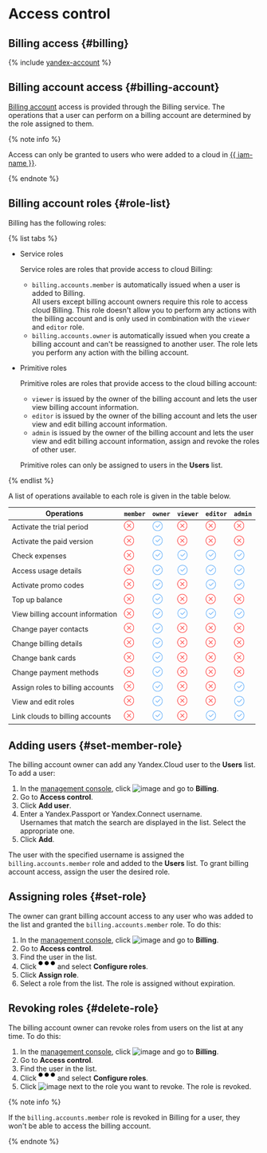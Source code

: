 # Access control

## Billing access {#billing}

{% include [yandex-account](../_includes/yandex-account.md) %}

## Billing account access {#billing-account}

[Billing account](../concepts/billing-account.md) access is provided through the Billing service. The operations that a user can perform on a billing account are determined by the role assigned to them.

{% note info %}

Access can only be granted to users who were added to a cloud in [{{ iam-name }}](../../iam/).

{% endnote %}

## Billing account roles {#role-list}

Billing has the following roles:

{% list tabs %}

- Service roles

  Service roles are roles that provide access to cloud Billing:
  * `billing.accounts.member` is automatically issued when a user is added to Billing. <br/>All users except billing account owners require this role to access cloud Billing. This role doesn't allow you to perform any actions with the billing account and is only used in combination with the `viewer` and `editor` role.
  * `billing.accounts.owner` is automatically issued when you create a billing account and can't be reassigned to another user. The role lets you perform any action with the billing account.

- Primitive roles

  Primitive roles are roles that provide access to the cloud billing account:
  * `viewer` is issued by the owner of the billing account and lets the user view billing account information.
  * `editor` is issued by the owner of the billing account and lets the user view and edit billing account information.
  * `admin` is issued by the owner of the billing account and lets the user view and edit billing account information, assign and revoke the roles of other user.

  Primitive roles can only be assigned to users in the **Users** list.

{% endlist %}

A list of operations available to each role is given in the table below.

| Operations | `member` | `owner` | `viewer` | `editor` | `admin` |
| ----- | ----- | ----- | ----- | ----- | ----- |
| Activate the trial period | ![image](../_assets/no-access.png) | ![image](../_assets/have-access.png) | ![image](../_assets/no-access.png) | ![image](../_assets/no-access.png) | ![image](../_assets/no-access.png) |
| Activate the paid version | ![image](../_assets/no-access.png) | ![image](../_assets/have-access.png) | ![image](../_assets/no-access.png) | ![image](../_assets/no-access.png) | ![image](../_assets/no-access.png) |
| Check expenses | ![image](../_assets/no-access.png) | ![image](../_assets/have-access.png) | ![image](../_assets/have-access.png) | ![image](../_assets/have-access.png) | ![image](../_assets/have-access.png) |
| Access usage details | ![image](../_assets/no-access.png) | ![image](../_assets/have-access.png) | ![image](../_assets/have-access.png) | ![image](../_assets/have-access.png) | ![image](../_assets/have-access.png) |
| Activate promo codes | ![image](../_assets/no-access.png) | ![image](../_assets/have-access.png) | ![image](../_assets/no-access.png) | ![image](../_assets/have-access.png) | ![image](../_assets/have-access.png) |
| Top up balance | ![image](../_assets/no-access.png) | ![image](../_assets/have-access.png) | ![image](../_assets/no-access.png) | ![image](../_assets/no-access.png) | ![image](../_assets/no-access.png) |
| View billing account information | ![image](../_assets/no-access.png) | ![image](../_assets/have-access.png) | ![image](../_assets/have-access.png) | ![image](../_assets/have-access.png) | ![image](../_assets/have-access.png) |
| Change payer contacts | ![image](../_assets/no-access.png) | ![image](../_assets/have-access.png) | ![image](../_assets/no-access.png) | ![image](../_assets/no-access.png) | ![image](../_assets/no-access.png) |
| Change billing details | ![image](../_assets/no-access.png) | ![image](../_assets/have-access.png) | ![image](../_assets/no-access.png) | ![image](../_assets/no-access.png) | ![image](../_assets/no-access.png) |
| Change bank cards | ![image](../_assets/no-access.png) | ![image](../_assets/have-access.png) | ![image](../_assets/no-access.png) | ![image](../_assets/no-access.png) | ![image](../_assets/no-access.png) |
| Change payment methods | ![image](../_assets/no-access.png) | ![image](../_assets/have-access.png) | ![image](../_assets/no-access.png) | ![image](../_assets/no-access.png) | ![image](../_assets/no-access.png) |
| Assign roles to billing accounts | ![image](../_assets/no-access.png) | ![image](../_assets/have-access.png) | ![image](../_assets/no-access.png) | ![image](../_assets/no-access.png) | ![image](../_assets/have-access.png) |
| View and edit roles | ![image](../_assets/no-access.png) | ![image](../_assets/have-access.png) | ![image](../_assets/no-access.png) | ![image](../_assets/no-access.png) | ![image](../_assets/have-access.png) |
| Link clouds to billing accounts | ![image](../_assets/no-access.png) | ![image](../_assets/have-access.png) | ![image](../_assets/no-access.png) | ![image](../_assets/have-access.png) | ![image](../_assets/have-access.png) |

## Adding users {#set-member-role}

The billing account owner can add any Yandex.Cloud user to the **Users** list. To add a user:

1. In the [management console](https://console.cloud.yandex.ru/billing), click ![image](../../_assets/ugly-sandwich.svg) and go to **Billing**.
1. Go to **Access control**.
1. Click **Add user**.
1. Enter a Yandex.Passport or Yandex.Connect username. <br/>Usernames that match the search are displayed in the list. Select the appropriate one.
1. Click **Add**.

The user with the specified username is assigned the `billing.accounts.member` role and added to the **Users** list. To grant billing account access, assign the user the desired role.

## Assigning roles {#set-role}

The owner can grant billing account access to any user who was added to the list and granted the `billing.accounts.member` role. To do this:

1. In the [management console](https://console.cloud.yandex.ru/billing), click ![image](../../_assets/ugly-sandwich.svg) and go to **Billing**.
1. Go to **Access control**.
1. Find the user in the list.
1. Click ![image](../../_assets/horizontal-ellipsis.svg) and select **Configure roles**.
1. Click **Assign role**.
1. Select a role from the list. The role is assigned without expiration.

## Revoking roles {#delete-role}

The billing account owner can revoke roles from users on the list at any time. To do this:

1. In the [management console](https://console.cloud.yandex.ru/billing), click ![image](../../_assets/ugly-sandwich.svg) and go to **Billing**.
1. Go to **Access control**.
1. Find the user in the list.
1. Click ![image](../../_assets/horizontal-ellipsis.svg) and select **Configure roles**.
1. Click ![image](../../_assets/cross.svg) next to the role you want to revoke. The role is revoked.

{% note info %}

If the `billing.accounts.member` role is revoked in Billing for a user, they won't be able to access the billing account.

{% endnote %}


